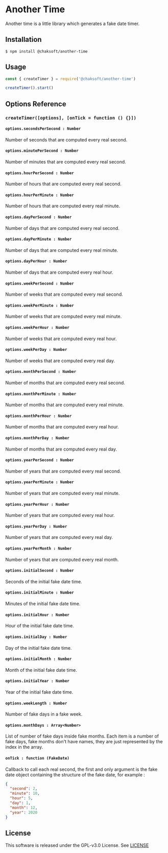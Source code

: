 # Another Time

Another time is a little library which generates a fake date timer.

## Installation

```shell
$ npm install @chaksoft/another-time
```

## Usage

```javascript
const { createTimer } = require('@chaksoft/another-time')

createTimer().start()
```

## Options Reference

### `createTimer([options], [onTick = function () {}])`

#### `options.secondsPerSecond : Number`

Number of seconds that are computed every real second.

#### `options.minutePerSecond : Number`

Number of minutes that are computed every real second.

#### `options.hourPerSecond : Number`

Number of hours that are computed every real second.

#### `options.hourPerMinute : Number`

Number of hours that are computed every real minute.

#### `options.dayPerSecond : Number`

Number of days that are computed every real second.

#### `options.dayPerMinute : Number`

Number of days that are computed every real minute.

#### `options.dayPerHour : Number`

Number of days that are computed every real hour.

#### `options.weekPerSecond : Number`

Number of weeks that are computed every real second.

#### `options.weekPerMinute : Number`

Number of weeks that are computed every real minute.

#### `options.weekPerHour : Number`

Number of weeks that are computed every real hour.

#### `options.weekPerDay : Number`

Number of weeks that are computed every real day.

#### `options.monthPerSecond : Number`

Number of months that are computed every real second.

#### `options.monthPerMinute : Number`

Number of months that are computed every real minute.

#### `options.monthPerHour : Number`

Number of months that are computed every real hour.

#### `options.monthPerDay : Number`

Number of months that are computed every real day.

#### `options.yearPerSecond : Number`

Number of years that are computed every real second.

#### `options.yearPerMinute : Number`

Number of years that are computed every real minute.

#### `options.yearPerHour : Number`

Number of years that are computed every real hour.

#### `options.yearPerDay : Number`

Number of years that are computed every real day.

#### `options.yearPerMonth : Number`

Number of years that are computed every real month.

#### `options.initialSecond : Number`

Seconds of the initial fake date time.

#### `options.initialMinute : Number`

Minutes of the initial fake date time.

#### `options.initialHour : Number`

Hour of the initial fake date time.

#### `options.initialDay : Number`

Day of the initial fake date time.

#### `options.initialMonth : Number`

Month of the initial fake date time.

#### `options.initialYear : Number`

Year of the initial fake date time.

#### `options.weekLength : Number`

Number of fake days in a fake week.

#### `options.monthDays : Array<Number>`

List of number of fake days inside fake months. Each item is a number of fake days, fake months don't have names, they are just represented by the index in the array.

#### `onTick : function (FakeDate)`

Callback to call each real second, the first and only argument is the fake date object containing the structure of the fake date, for example :

```json
{
  "second": 2,
  "minute": 10,
  "hour": 5,
  "day": 1,
  "month": 12,
  "year": 2020
}
```

## License

This software is released under the GPL-v3.0 License. See [LICENSE](/LICENSE)

